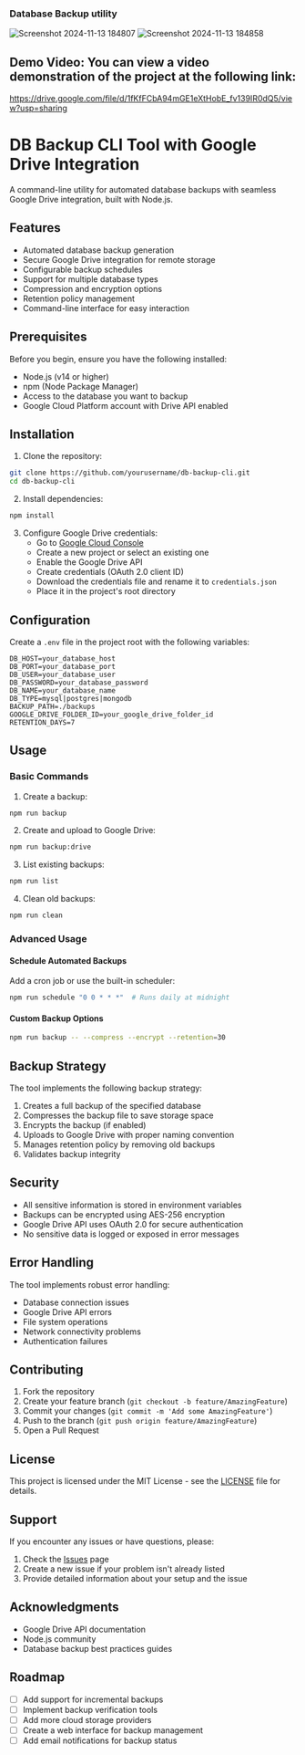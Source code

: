 ### Database Backup utility
![Screenshot 2024-11-13 184807](https://github.com/user-attachments/assets/5d36af35-1324-4fe6-83c4-dc8cab565421)
![Screenshot 2024-11-13 184858](https://github.com/user-attachments/assets/660f41a7-3948-46b2-a323-452bf509d05a)

## Demo Video: You can view a video demonstration of the project at the following link:

https://drive.google.com/file/d/1fKfFCbA94mGE1eXtHobE_fv139IR0dQ5/view?usp=sharing


# DB Backup CLI Tool with Google Drive Integration

A command-line utility for automated database backups with seamless Google Drive integration, built with Node.js.

## Features

- Automated database backup generation
- Secure Google Drive integration for remote storage
- Configurable backup schedules
- Support for multiple database types
- Compression and encryption options
- Retention policy management
- Command-line interface for easy interaction

## Prerequisites

Before you begin, ensure you have the following installed:
- Node.js (v14 or higher)
- npm (Node Package Manager)
- Access to the database you want to backup
- Google Cloud Platform account with Drive API enabled

## Installation

1. Clone the repository:
```bash
git clone https://github.com/yourusername/db-backup-cli.git
cd db-backup-cli
```

2. Install dependencies:
```bash
npm install
```

3. Configure Google Drive credentials:
   - Go to [Google Cloud Console](https://console.cloud.google.com)
   - Create a new project or select an existing one
   - Enable the Google Drive API
   - Create credentials (OAuth 2.0 client ID)
   - Download the credentials file and rename it to `credentials.json`
   - Place it in the project's root directory

## Configuration

Create a `.env` file in the project root with the following variables:

```env
DB_HOST=your_database_host
DB_PORT=your_database_port
DB_USER=your_database_user
DB_PASSWORD=your_database_password
DB_NAME=your_database_name
DB_TYPE=mysql|postgres|mongodb
BACKUP_PATH=./backups
GOOGLE_DRIVE_FOLDER_ID=your_google_drive_folder_id
RETENTION_DAYS=7
```

## Usage

### Basic Commands

1. Create a backup:
```bash
npm run backup
```

2. Create and upload to Google Drive:
```bash
npm run backup:drive
```

3. List existing backups:
```bash
npm run list
```

4. Clean old backups:
```bash
npm run clean
```

### Advanced Usage

#### Schedule Automated Backups

Add a cron job or use the built-in scheduler:

```bash
npm run schedule "0 0 * * *"  # Runs daily at midnight
```

#### Custom Backup Options

```bash
npm run backup -- --compress --encrypt --retention=30
```

## Backup Strategy

The tool implements the following backup strategy:
1. Creates a full backup of the specified database
2. Compresses the backup file to save storage space
3. Encrypts the backup (if enabled)
4. Uploads to Google Drive with proper naming convention
5. Manages retention policy by removing old backups
6. Validates backup integrity

## Security

- All sensitive information is stored in environment variables
- Backups can be encrypted using AES-256 encryption
- Google Drive API uses OAuth 2.0 for secure authentication
- No sensitive data is logged or exposed in error messages

## Error Handling

The tool implements robust error handling:
- Database connection issues
- Google Drive API errors
- File system operations
- Network connectivity problems
- Authentication failures

## Contributing

1. Fork the repository
2. Create your feature branch (`git checkout -b feature/AmazingFeature`)
3. Commit your changes (`git commit -m 'Add some AmazingFeature'`)
4. Push to the branch (`git push origin feature/AmazingFeature`)
5. Open a Pull Request

## License

This project is licensed under the MIT License - see the [LICENSE](LICENSE) file for details.

## Support

If you encounter any issues or have questions, please:
1. Check the [Issues](https://github.com/yourusername/db-backup-cli/issues) page
2. Create a new issue if your problem isn't already listed
3. Provide detailed information about your setup and the issue

## Acknowledgments

- Google Drive API documentation
- Node.js community
- Database backup best practices guides

## Roadmap

- [ ] Add support for incremental backups
- [ ] Implement backup verification tools
- [ ] Add more cloud storage providers
- [ ] Create a web interface for backup management
- [ ] Add email notifications for backup status
